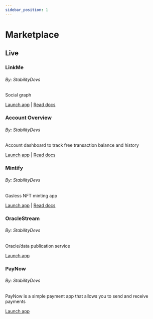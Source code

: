 ```yaml
---
sidebar_position: 1
---
```


# Marketplace

## Live

<div class="container text-center">
    <div class="row row-cols-1 row-cols-md-3a g-4">
        <div class="col">
            <div class="card card-body h-100 d-flex flex-column">
                <div class="card-body">
                    <h3>LinkMe</h3>
                    <h6>By: StabilityDevs</h6>
                    <p class="card-text">Social graph</p>
                    <a href="https://stblchain.app/" class="card-link">Launch app</a>
                    <a class="card-text"> | </a>
                    <a href="https://medium.com/stabilitynetwork/building-linkme-on-stability-f92917a67851" class="card-link">Read docs</a>
                </div>
            </div>
        </div>
        <div class="col">
            <div class="card card-body h-100 d-flex flex-column">
                <div class="card-body">
                    <h3>Account Overview</h3>
                    <h6>By: StabilityDevs</h6>
                    <p class="card-text">Account dashboard to track free transaction balance and history</p>
                    <a href="https://account.stabilityprotocol.com" class="card-link">Launch app</a>
                    <a class="card-text"> | </a>
                    <a href="./portal" class="card-link">Read docs</a>
                </div>
            </div>
        </div>
        <div class="col">
            <div class="card card-body h-100 d-flex flex-column">
                <div class="card-body">
                    <h3>Mintify</h3>
                    <h6>By: StabilityDevs</h6>
                    <p class="card-text">Gasless NFT minting app</p>
                    <a href="https://mintify.stabilityprotocol.com" class="card-link">Launch app</a>
                    <a class="card-text"> | </a>
                    <a href="https://medium.com/stabilitynetwork/mintify-product-demo-for-the-easiest-onboarding-experience-in-blockchain-5754340741a9" class="card-link">Read docs</a>
                </div>
            </div>
        </div>
    </div>
     <div class="row row-cols-1 row-cols-md-3a g-4">
        <div class="col">
            <div class="card card-body h-100 d-flex flex-column">
                <div class="card-body">
                    <h3>OracleStream</h3>
                    <h6>By: StabilityDevs</h6>
                    <p class="card-text">Oracle/data publication service</p>
                    <a href="https://oracles.stabilityprotocol.com" class="card-link">Launch app</a>
                </div>
            </div>
        </div>
        <div class="col">
            <div class="card card-body h-100 d-flex flex-column">
                <div class="card-body">
                    <h3>PayNow</h3>
                    <h6>By: StabilityDevs</h6>
                    <p class="card-text">PayNow is a simple payment app that allows you to send and receive payments</p>
                    <a href="https://paynow.stabilityprotocol.com" class="card-link">Launch app</a>
                </div>
            </div>
        </div>
    </div>
</div>
